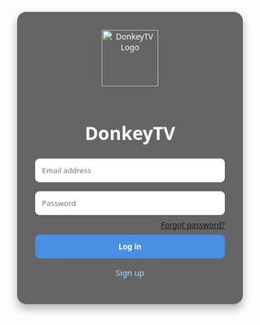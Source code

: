 <!DOCTYPE html>
<html lang="en">
<head>
  <meta charset="UTF-8" />
  <meta name="viewport" content="width=device-width, initial-scale=1.0"/>
  <title>DonkeyTV Login</title>
  <style>
    * {
      margin: 0;
      padding: 0;
      box-sizing: border-box;
      font-family: 'Segoe UI', sans-serif;
    }
    body {
      background: url('data:image/png;base64,iVBORw0KGgoAAAANSUhEUgAABAAAAAQACAIAAADwf7zUAAEAAElEQVR4nFy90YIsuY0jClDZntn9/6...') no-repeat center center;
      background-size: cover;
      height: 100vh;
      display: flex;
      align-items: center;
      justify-content: center;
    }
    .login-container {
      background-color: rgba(0, 0, 0, 0.6);
      padding: 2rem;
      border-radius: 16px;
      max-width: 400px;
      width: 100%;
      box-shadow: 0 8px 16px rgba(0,0,0,0.3);
    }
    .login-card {
      text-align: center;
      color: #fff;
    }
    .logo {
      width: 100px;
      margin-bottom: 1rem;
    }
    h1 {
      font-size: 2rem;
      margin-bottom: 1rem;
    }
    form input {
      width: 100%;
      padding: 0.75rem;
      margin: 0.5rem 0;
      border: none;
      border-radius: 8px;
    }
    form button {
      width: 100%;
      padding: 0.75rem;
      background-color: #4a90e2;
      border: none;
      border-radius: 8px;
      color: #fff;
      font-weight: bold;
      margin-top: 0.5rem;
      cursor: pointer;
      transition: background 0.3s;
    }
    form button:hover {
      background-color: #357ABD;
    }
    .forgot {
      text-align: right;
      font-size: 0.85rem;
    }
    .signup {
      margin-top: 1rem;
      font-size: 0.9rem;
      cursor: pointer;
      color: #aaddff;
    }
  </style>
</head>
<body>
  <div class="login-container">
    <div class="login-card">
      <img src="data:image/png;base64,iVBORw0KGgoAAAANSUhEUgAABAAAAAYACAIAAABn4K39AAEAAElEQVR4nFT927JkS24kCKoqzCNLpH..." alt="DonkeyTV Logo" class="logo" />
      <h1>DonkeyTV</h1>
      <form>
        <input type="email" placeholder="Email address" required />
        <input type="password" placeholder="Password" required />
        <div class="forgot">
          <a href="#">Forgot password?</a>
        </div>
        <button type="submit">Log in</button>
        <p class="signup">Sign up</p>
      </form>
    </div>
  </div>
</body>
</html>
